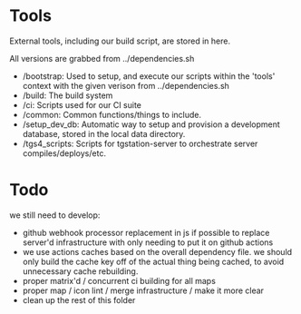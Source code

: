 # Tools 

External tools, including our build script, are stored in here.

All versions are grabbed from ../dependencies.sh

- /bootstrap: Used to setup, and execute our scripts within the 'tools' context with the given verison from ../dependencies.sh
- /build: The build system
- /ci: Scripts used for our CI suite
- /common: Common functions/things to include.
- /setup_dev_db: Automatic way to setup and provision a development database, stored in the local data directory.
- /tgs4_scripts: Scripts for tgstation-server to orchestrate server compiles/deploys/etc.

# Todo

we still need to develop:

- github webhook processor replacement in js if possible to replace server'd infrastructure with only needing to put it on github actions
- we use actions caches based on the overall dependency file. we should only build the cache key off of the actual thing being cached, to avoid unnecessary cache rebuilding.
- proper matrix'd / concurrent ci building for all maps
- proper map / icon lint / merge infrastructure / make it more clear
- clean up the rest of this folder

